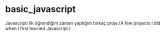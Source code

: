 # basic_javascript
Javascripti ilk öğrendiğim zaman yaptığım birkaç proje.(A few projects I did when I first learned Javascript.)
